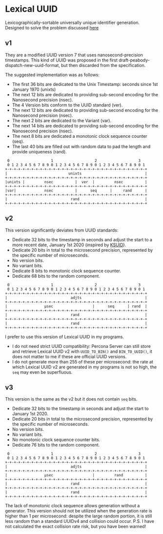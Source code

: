 # Lexical UUID

Lexicographically-sortable universally unique identifier generation. Designed to solve the problem discussed 
[here](https://www.percona.com/blog/uuids-are-popular-but-bad-for-performance-lets-discuss/)

## v1

They are a modified UUID version 7 that uses nanosecond-precision timestamps. This kind of UUID was 
proposed in the first draft-peabody-dispatch-new-uuid-format, but then discarded from the specification.

The suggested implementation was as follows:
- The first 36 bits are dedicated to the Unix Timestamp: seconds since 1st January 1970 (unixts)
- The next 12 bits are dedicated to providing sub-second encoding for the Nanosecond precision (nsec).
- The 4 Version bits conform to the UUID standard (ver).
- The next 12 bits are dedicated to providing sub-second encoding for the Nanosecond precision (nsec).
- The next 2 bits are dedicated to the Variant (var).
- The next 14 bits are dedicated to providing sub-second encoding for the Nanosecond precision (nsec).
- The next 8 bits are dedicated a monotonic clock sequence counter (seq).
- The last 40 bits are filled out with random data to pad the length and provide uniqueness (rand).

```
 0                   1                   2                   3
 0 1 2 3 4 5 6 7 8 9 0 1 2 3 4 5 6 7 8 9 0 1 2 3 4 5 6 7 8 9 0 1
+-+-+-+-+-+-+-+-+-+-+-+-+-+-+-+-+-+-+-+-+-+-+-+-+-+-+-+-+-+-+-+-+
|                            unixts                             |
+-+-+-+-+-+-+-+-+-+-+-+-+-+-+-+-+-+-+-+-+-+-+-+-+-+-+-+-+-+-+-+-+
|unixts |         nsec          |  ver  |         nsec          |
+-+-+-+-+-+-+-+-+-+-+-+-+-+-+-+-+-+-+-+-+-+-+-+-+-+-+-+-+-+-+-+-+
|var|             nsec          |      seq      |     rand      |
+-+-+-+-+-+-+-+-+-+-+-+-+-+-+-+-+-+-+-+-+-+-+-+-+-+-+-+-+-+-+-+-+
|                             rand                              |
+-+-+-+-+-+-+-+-+-+-+-+-+-+-+-+-+-+-+-+-+-+-+-+-+-+-+-+-+-+-+-+-+
```

## v2

This version significantly deviates from UUID standards:
- Dedicate 32 bits to the timestamp in seconds and adjust the start to a more recent date, January 1st 
  2020 (inspired by [KSUID](https://github.com/segmentio/ksuid)).
- Dedicate 20 bits in total to the microsecond precision, represented by the specific number of microseconds.
- No version bits.
- No variant bits.
- Dedicate 8 bits to monotonic clock sequence counter.
- Dedicate 68 bits to the random component.

```
 0                   1                   2                   3
 0 1 2 3 4 5 6 7 8 9 0 1 2 3 4 5 6 7 8 9 0 1 2 3 4 5 6 7 8 9 0 1
+-+-+-+-+-+-+-+-+-+-+-+-+-+-+-+-+-+-+-+-+-+-+-+-+-+-+-+-+-+-+-+-+
|                             adjts                             |
+-+-+-+-+-+-+-+-+-+-+-+-+-+-+-+-+-+-+-+-+-+-+-+-+-+-+-+-+-+-+-+-+
|                 µsec                  |      seq      | rand  |
+-+-+-+-+-+-+-+-+-+-+-+-+-+-+-+-+-+-+-+-+-+-+-+-+-+-+-+-+-+-+-+-+
|                             rand                              |
+-+-+-+-+-+-+-+-+-+-+-+-+-+-+-+-+-+-+-+-+-+-+-+-+-+-+-+-+-+-+-+-+
|                             rand                              |
+-+-+-+-+-+-+-+-+-+-+-+-+-+-+-+-+-+-+-+-+-+-+-+-+-+-+-+-+-+-+-+-+
```

I prefer to use this version of Lexical UUID in my programs.
- I do not need strict UUID compatibility: Percona Server can still store and retrieve Lexical UUID 
  v2 with `UUID_TO_BIN()` and `BIN_TO_UUID()`, it does not matter to me if these are official UUID versions.
- I do not generate more than 255 of these per microsecond: the rate at which Lexical UUID v2 are generated 
  in my programs is not so high, the `seq` may even be superfluous.

## v3

This version is the same as the v2 but it does not contain `seq` bits.
- Dedicate 32 bits to the timestamp in seconds and adjust the start to January 1st 2020.
- Dedicate 20 bits in total to the microsecond precision, represented by the specific number of microseconds.
- No version bits.
- No variant bits.
- No monotonic clock sequence counter bits.
- Dedicate 76 bits to the random component.

```
 0                   1                   2                   3
 0 1 2 3 4 5 6 7 8 9 0 1 2 3 4 5 6 7 8 9 0 1 2 3 4 5 6 7 8 9 0 1
+-+-+-+-+-+-+-+-+-+-+-+-+-+-+-+-+-+-+-+-+-+-+-+-+-+-+-+-+-+-+-+-+
|                             adjts                             |
+-+-+-+-+-+-+-+-+-+-+-+-+-+-+-+-+-+-+-+-+-+-+-+-+-+-+-+-+-+-+-+-+
|                 µsec                  |         rand          |
+-+-+-+-+-+-+-+-+-+-+-+-+-+-+-+-+-+-+-+-+-+-+-+-+-+-+-+-+-+-+-+-+
|                             rand                              |
+-+-+-+-+-+-+-+-+-+-+-+-+-+-+-+-+-+-+-+-+-+-+-+-+-+-+-+-+-+-+-+-+
|                             rand                              |
+-+-+-+-+-+-+-+-+-+-+-+-+-+-+-+-+-+-+-+-+-+-+-+-+-+-+-+-+-+-+-+-+
```

The lack of monotonic clock sequence allows generation without a generator.
This version should not be utilized when the generation rate is higher than 1 per microsecond: despite 
the large random portion, it is still less random than a standard UUIDv4 and collision could occur.
P.S. I have not calculated the exact collision rate risk, but you have been warned!